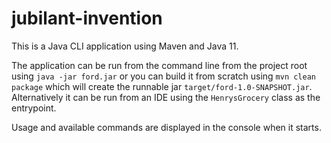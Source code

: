 # jubilant-invention

This is a Java CLI application using Maven and Java 11. 

The application can be run from the command line from the project root using `java -jar ford.jar` or you can build it from scratch using `mvn clean package` which will create the runnable jar `target/ford-1.0-SNAPSHOT.jar`. Alternatively it can be run from an IDE using the `HenrysGrocery` class as the entrypoint.

Usage and available commands are displayed in the console when it starts. 